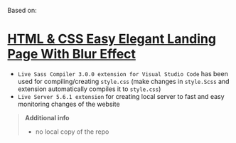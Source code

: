 Based on:

# [HTML & CSS Easy Elegant Landing Page With Blur Effect](https://www.youtube.com/watch?v=HZv8YHYUHTU)

* `Live Sass Compiler 3.0.0 extension for Visual Studio Code` has been used for compiling/creating `style.css` (make changes in `style.Scss` and extension automatically compiles it to `style.css`)
* `Live Server 5.6.1 extension` for creating local server to fast and easy monitoring changes of the website

> **Additional info**
> * no local copy of the repo